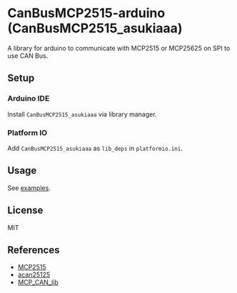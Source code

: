 # CanBusMCP2515-arduino (CanBusMCP2515_asukiaaa)

A library for arduino to communicate with MCP2515 or MCP25625 on SPI to use CAN Bus.

## Setup

### Arduino IDE

Install `CanBusMCP2515_asukiaaa` via library manager.

### Platform IO

Add `CanBusMCP2515_asukiaaa` as `lib_deps` in `platformio.ini`.

## Usage

See [examples](./examples).

## License

MIT

## References

- [MCP2515](https://ww1.microchip.com/downloads/en/DeviceDoc/MCP2515-Stand-Alone-CAN-Controller-with-SPI-20001801J.pdf)
- [acan25125](https://github.com/pierremolinaro/acan2515)
- [MCP_CAN_lib](https://github.com/coryjfowler/MCP_CAN_lib)
